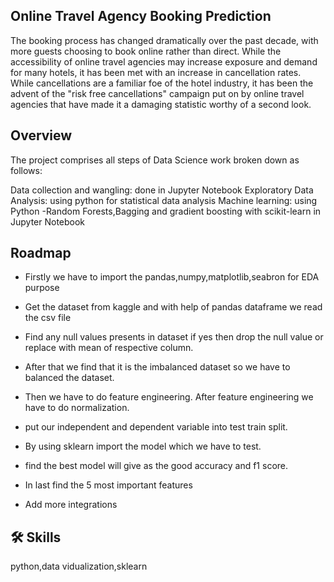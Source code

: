 
## Online Travel Agency Booking Prediction

The booking process has changed dramatically over the past decade, with more guests choosing to book online rather than direct. While the accessibility of online travel agencies may increase exposure and demand for many hotels, it has been met with an increase in cancellation rates. While cancellations are a familiar foe of the hotel industry, it has been the advent of the "risk free cancellations" campaign put on by online travel agencies that have made it a damaging statistic worthy of a second look.

## Overview
The project comprises all steps of Data Science work broken down as follows:

Data collection and wangling: done in Jupyter Notebook
Exploratory Data Analysis: using python for statistical data analysis
Machine learning: using Python -Random Forests,Bagging and gradient boosting with scikit-learn in Jupyter Notebook


## Roadmap

- Firstly we have to import the pandas,numpy,matplotlib,seabron for EDA purpose
- Get the dataset from kaggle and with help of pandas dataframe we read the csv file
- Find any null values presents in dataset if yes then drop the null value or replace with mean of respective column.
- After that we find that it is the imbalanced dataset so we have to balanced the dataset.
- Then we have to do feature engineering.
  After feature engineering we have to do normalization.
- put our independent and dependent variable into test train split.
- By using sklearn import the model which we have to test.
- find the best model will give as the good accuracy and f1 score.
- In last find the 5 most important features 


- Add more integrations


## 🛠 Skills
python,data vidualization,sklearn

